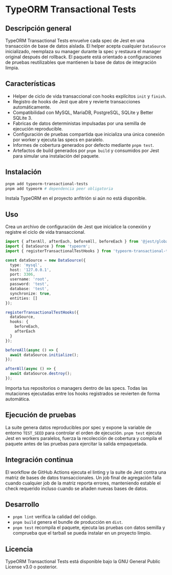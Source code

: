 # TypeORM Transactional Tests

## Descripción general

TypeORM Transactional Tests envuelve cada spec de Jest en una transacción de base de datos aislada. El helper acepta cualquier `DataSource` inicializado, reemplaza su manager durante la spec y restaura el manager original después del rollback. El paquete está orientado a configuraciones de pruebas reutilizables que mantienen la base de datos de integración limpia.

## Características

- Helper de ciclo de vida transaccional con hooks explícitos `init` y `finish`.
- Registro de hooks de Jest que abre y revierte transacciones automáticamente.
- Compatibilidad con MySQL, MariaDB, PostgreSQL, SQLite y Better SQLite 3.
- Fabricas de datos deterministas impulsadas por una semilla de ejecución reproducible.
- Configuración de pruebas compartida que inicializa una única conexión por worker y ejecuta las specs en paralelo.
- Informes de cobertura generados por defecto mediante `pnpm test`.
- Artefactos de build generados por `pnpm build` y consumidos por Jest para simular una instalación del paquete.

## Instalación

```bash
pnpm add typeorm-transactional-tests
pnpm add typeorm # dependencia peer obligatoria
```

Instala TypeORM en el proyecto anfitrión si aún no está disponible.

## Uso

Crea un archivo de configuración de Jest que inicialice la conexión y registre el ciclo de vida transaccional.

```typescript
import { afterAll, afterEach, beforeAll, beforeEach } from '@jest/globals';
import { DataSource } from 'typeorm';
import { registerTransactionalTestHooks } from 'typeorm-transactional-tests';

const dataSource = new DataSource({
  type: 'mysql',
  host: '127.0.0.1',
  port: 3306,
  username: 'root',
  password: 'test',
  database: 'test',
  synchronize: true,
  entities: []
});

registerTransactionalTestHooks({
  dataSource,
  hooks: {
    beforeEach,
    afterEach
  }
});

beforeAll(async () => {
  await dataSource.initialize();
});

afterAll(async () => {
  await dataSource.destroy();
});
```

Importa tus repositorios o managers dentro de las specs. Todas las mutaciones ejecutadas entre los hooks registrados se revierten de forma automática.

## Ejecución de pruebas

La suite genera datos reproducibles por spec y expone la variable de entorno `TEST_SEED` para controlar el orden de ejecución. `pnpm test` ejecuta Jest en workers paralelos, fuerza la recolección de cobertura y compila el paquete antes de las pruebas para ejercitar la salida empaquetada.

## Integración continua

El workflow de GitHub Actions ejecuta el linting y la suite de Jest contra una matriz de bases de datos transaccionales. Un job final de agregación falla cuando cualquier job de la matriz reporta errores, manteniendo estable el check requerido incluso cuando se añaden nuevas bases de datos.

## Desarrollo

- `pnpm lint` verifica la calidad del código.
- `pnpm build` genera el bundle de producción en `dist`.
- `pnpm test` recompila el paquete, ejecuta las pruebas con datos semilla y comprueba que el tarball se pueda instalar en un proyecto limpio.

## Licencia

TypeORM Transactional Tests está disponible bajo la GNU General Public License v3.0 o posterior.
